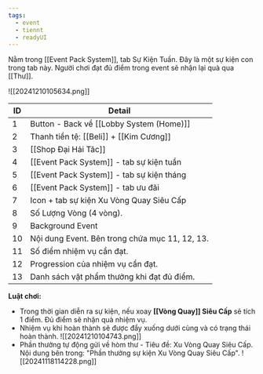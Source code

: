 ```yaml
---
tags:
  - event
  - tiennt
  - readyUI
---
```

Nằm trong [[Event Pack System]], tab Sự Kiện Tuần. Đây là một sự kiện con trong tab này.
Người chơi đạt đủ điểm trong event sẽ nhận lại quà qua [[Thư]].

![[20241210105634.png]]

| ID  | Detail                                         |
| --- | ---------------------------------------------- |
| 1   | Button - Back về [[Lobby System (Home)]]              |
| 2   | Thanh tiền tệ: [[Beli]] + [[Kim Cương]]        |
| 3   | [[Shop Đại Hải Tăc]]                           |
| 4   | [[Event Pack System]] - tab sự kiện tuần       |
| 5   | [[Event Pack System]] - tab sự kiện tháng      |
| 6   | [[Event Pack System]] - tab ưu đãi             |
| 7   | Icon + tab sự kiện Xu Vòng Quay Siêu Cấp       |
| 8   | Số Lượng Vòng (4 vòng).                        |
| 9   | Background Event                               |
| 10  | Nội dung Event. Bên trong chứa mục 11, 12, 13. |
| 11  | Số điểm nhiệm vụ cần đạt.                      |
| 12  | Progression của nhiệm vụ cần đạt.              |
| 13  | Danh sách vật phẩm thưởng khi đạt đủ điểm.     |

**Luật chơi:**
- Trong thời gian diễn ra sự kiện, nếu xoay **[[Vòng Quay]] Siêu Cấp** sẽ tích 1 điểm. Đủ điểm sẽ nhận quà nhiệm vụ. 
- Nhiệm vụ khi hoàn thành sẽ được đẩy xuống dưới cùng và có trạng thái hoàn thành.
![[20241210104743.png]]
- Phần thưởng tự động gửi về hòm thư - Tiêu đề: Xu Vòng Quay Siêu Cấp. Nội dung bên trong: "Phần thưởng sự kiện Xu Vòng Quay Siêu Cấp".
![[20241118114228.png]]

